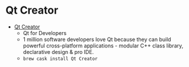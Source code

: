 # Qt Creator
- [Qt Creator](https://www.qt.io/developers/)
  -  Qt for Developers
  - 1 million software developers love Qt because they can build powerful cross-platform applications - modular C++ class library, declarative design &amp; pro IDE.
  - `brew cask install Qt Creator`
